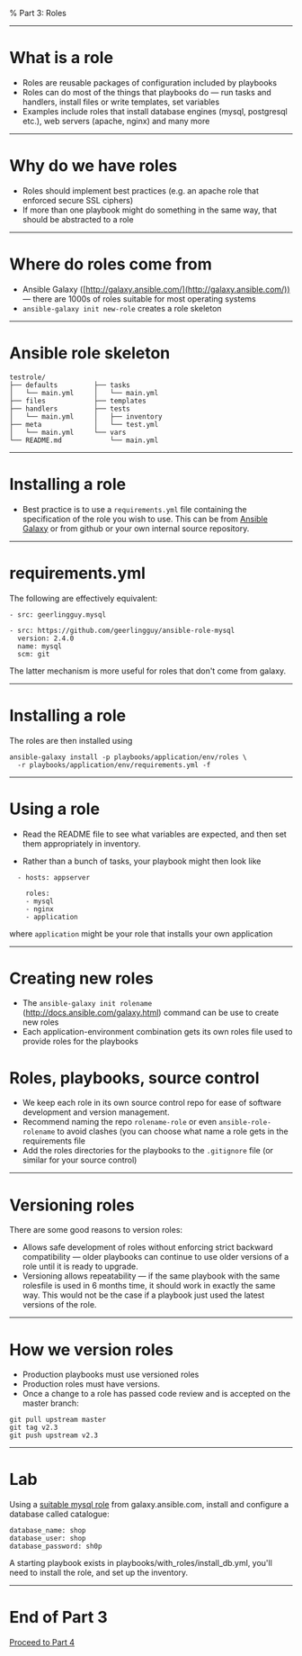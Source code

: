 % Part 3: Roles

---

# What is a role

* Roles are reusable packages of configuration
  included by playbooks
* Roles can do most of the things that playbooks
  do &mdash; run tasks and handlers, install files or
  write templates, set variables
* Examples include roles that install database
  engines (mysql, postgresql etc.), web servers
  (apache, nginx) and many more

---

# Why do we have roles

* Roles should implement best practices
  (e.g. an apache role that enforced secure
  SSL ciphers)
* If more than one playbook might do
  something in the same way, that should
  be abstracted to a role

---

# Where do roles come from

* Ansible Galaxy ([http://galaxy.ansible.com/](http://galaxy.ansible.com/))
  &mdash; there are 1000s of roles suitable for most
  operating systems
* `ansible-galaxy init new-role` creates a role
  skeleton

---

# Ansible role skeleton

```
testrole/
├── defaults         ├── tasks
│   └── main.yml     │   └── main.yml
├── files            ├── templates
├── handlers         ├── tests
│   └── main.yml     │   ├── inventory
├── meta             │   └── test.yml
│   └── main.yml     └── vars
└── README.md            └── main.yml
```


---

# Installing a role

* Best practice is to use a `requirements.yml` file containing
  the specification of the role you wish to use. This
  can be from [Ansible Galaxy](https://galaxy.ansible.com)
  or from github or your own internal source repository.

---

# requirements.yml

The following are effectively equivalent:

```
- src: geerlingguy.mysql

- src: https://github.com/geerlingguy/ansible-role-mysql
  version: 2.4.0
  name: mysql
  scm: git
```

The latter mechanism is more useful for roles that don't come
from galaxy.

---

# Installing a role

The roles are then installed using

```
ansible-galaxy install -p playbooks/application/env/roles \
  -r playbooks/application/env/requirements.yml -f
```

---

# Using a role

* Read the README file to see what variables are expected, and
  then set them appropriately in inventory.

* Rather than a bunch of tasks, your playbook might then look
  like

```
  - hosts: appserver

    roles:
    - mysql
    - nginx
    - application
```

  where `application` might be your role that installs your
  own application

---

# Creating new roles

- The `ansible-galaxy init rolename` (http://docs.ansible.com/galaxy.html)
  command can be use to create new roles
- Each application-environment combination gets its own roles file used to provide
  roles for the playbooks

# Roles, playbooks, source control

- We keep each role in its own source control repo for ease of software
  development and version management.
- Recommend naming the repo `rolename-role` or even `ansible-role-rolename`
  to avoid clashes (you can choose what name a role gets in the requirements
  file
- Add the roles directories for the playbooks to the `.gitignore` file (or
  similar for your source control)

---

# Versioning roles

There are some good reasons to version roles:

* Allows safe development of roles without enforcing strict backward
  compatibility &mdash; older playbooks can continue to use older versions
  of a role until it is ready to upgrade.
* Versioning allows repeatability &mdash; if the same playbook with the same rolesfile
  is used in 6 months time, it should work in exactly the same way. This would
  not be the case if a playbook just used the latest versions of the role.

---

# How we version roles

- Production playbooks must use versioned roles
- Production roles must have versions.
- Once a change to a role has passed code review and is accepted on
  the master branch:

```
git pull upstream master
git tag v2.3
git push upstream v2.3
```

---

# Lab

Using a [suitable mysql role](https://galaxy.ansible.com/resmo/mysql/)
from galaxy.ansible.com,
install and configure a database called catalogue:

```
database_name: shop
database_user: shop
database_password: sh0p
```

A starting playbook exists in playbooks/with_roles/install_db.yml, you'll need
to install the role, and set up the inventory.

---

# End of Part 3

[Proceed to Part 4](04-tools.html)
